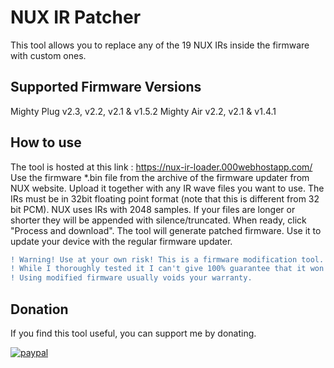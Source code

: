# NUX IR Patcher
This tool allows you to replace any of the 19 NUX IRs inside the firmware with custom ones.

## Supported Firmware Versions
Mighty Plug v2.3, v2.2, v2.1 & v1.5.2
Mighty Air v2.2, v2.1 & v1.4.1

## How to use
The tool is hosted at this link : 
https://nux-ir-loader.000webhostapp.com/  
Use the firmware *.bin file from the archive of the firmware updater from NUX website. Upload it together with any IR wave files you want to use. The IRs must be in 32bit floating point format (note that this is different from 32 bit PCM). NUX uses IRs with 2048 samples. If your files are longer or shorter they will be appended with silence/truncated.
When ready, click "Process and download". The tool will generate patched firmware. Use it to update your device with the regular firmware updater.

```diff
! Warning! Use at your own risk! This is a firmware modification tool.
! While I thoroughly tested it I can't give 100% guarantee that it won't produce corrupt firmware. 
! Using modified firmware usually voids your warranty.
```

## Donation
If you find this tool useful, you can support me by donating. 

[![paypal](https://www.paypalobjects.com/en_US/i/btn/btn_donateCC_LG.gif)](https://www.paypal.com/donate?hosted_button_id=FZWWAM4NUFRPC)

